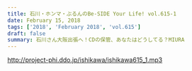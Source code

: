 ```yaml
---
title: 石川・ホンマ・ぶるんのBe-SIDE Your Life! vol.615-1
date: February 15, 2018
tags: ['2018', 'February 2018', 'vol.615']
draft: false
summary: 石川さん大阪出張へ！CDの保管、あなたはどうしてる？MIURA
---
```


http://project-phi.ddo.jp/ishikawa/ishikawa615_1.mp3